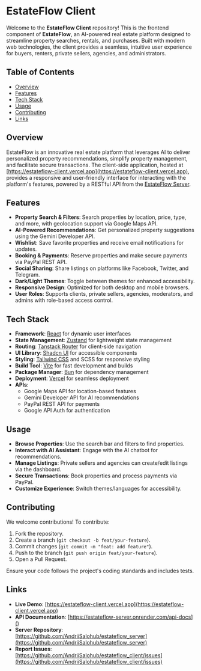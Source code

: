 # EstateFlow Client

Welcome to the **EstateFlow Client** repository! This is the frontend component of **EstateFlow**, an AI-powered real estate platform designed to streamline property searches, rentals, and purchases. Built with modern web technologies, the client provides a seamless, intuitive user experience for buyers, renters, private sellers, agencies, and administrators.

## Table of Contents

- [Overview](#overview)
- [Features](#features)
- [Tech Stack](#tech-stack)
- [Usage](#usage)
- [Contributing](#contributing)
- [Links](#links)

## Overview

EstateFlow is an innovative real estate platform that leverages AI to deliver personalized property recommendations, simplify property management, and facilitate secure transactions. The client-side application, hosted at [https://estateflow-client.vercel.app](https://estateflow-client.vercel.app), provides a responsive and user-friendly interface for interacting with the platform's features, powered by a RESTful API from the [EstateFlow Server](https://github.com/AndriiSalohub/estateflow_server).

## Features

- **Property Search & Filters**: Search properties by location, price, type, and more, with geolocation support via Google Maps API.
- **AI-Powered Recommendations**: Get personalized property suggestions using the Gemini Developer API.
- **Wishlist**: Save favorite properties and receive email notifications for updates.
- **Booking & Payments**: Reserve properties and make secure payments via PayPal REST API.
- **Social Sharing**: Share listings on platforms like Facebook, Twitter, and Telegram.
- **Dark/Light Themes**: Toggle between themes for enhanced accessibility.
- **Responsive Design**: Optimized for both desktop and mobile browsers.
- **User Roles**: Supports clients, private sellers, agencies, moderators, and admins with role-based access control.

## Tech Stack

- **Framework**: [React](https://reactjs.org/) for dynamic user interfaces
- **State Management**: [Zustand](https://github.com/pmndrs/zustand) for lightweight state management
- **Routing**: [Tanstack Router](https://tanstack.com/router) for client-side navigation
- **UI Library**: [Shadcn UI](https://ui.shadcn.com/) for accessible components
- **Styling**: [Tailwind CSS](https://tailwindcss.com/) and SCSS for responsive styling
- **Build Tool**: [Vite](https://vitejs.dev/) for fast development and builds
- **Package Manager**: [Bun](https://bun.sh/) for dependency management
- **Deployment**: [Vercel](https://vercel.com/) for seamless deployment
- **APIs**:
  - Google Maps API for location-based features
  - Gemini Developer API for AI recommendations
  - PayPal REST API for payments
  - Google API Auth for authentication

## Usage

- **Browse Properties**: Use the search bar and filters to find properties.
- **Interact with AI Assistant**: Engage with the AI chatbot for recommendations.
- **Manage Listings**: Private sellers and agencies can create/edit listings via the dashboard.
- **Secure Transactions**: Book properties and process payments via PayPal.
- **Customize Experience**: Switch themes/languages for accessibility.

## Contributing

We welcome contributions! To contribute:

1. Fork the repository.
2. Create a branch (`git checkout -b feat/your-feature`).
3. Commit changes (`git commit -m "feat: add feature"`).
4. Push to the branch (`git push origin feat/your-feature`).
5. Open a Pull Request.

Ensure your code follows the project's coding standards and includes tests.

## Links

- **Live Demo**: [https://estateflow-client.vercel.app](https://estateflow-client.vercel.app)
- **API Documentation**: [https://estateflow-server.onrender.com/api-docs]()
- **Server Repository**: [https://github.com/AndriiSalohub/estateflow_server](https://github.com/AndriiSalohub/estateflow_server)
- **Report Issues**: [https://github.com/AndriiSalohub/estateflow_client/issues](https://github.com/AndriiSalohub/estateflow_client/issues)
